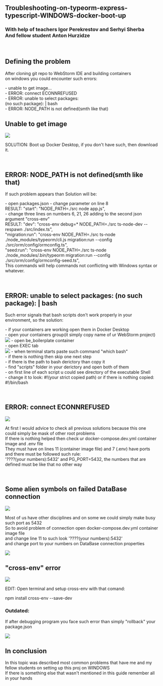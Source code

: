 <h2>Troubleshooting-on-typeorm-express-typescript-WINDOWS-docker-boot-up</h2>
<h3> With help of teachers Igor Perekrestov and Serhyi Sherba
<br> And fellow student Anton Hurzidze</h3>
<br>
<h2> Defining the problem</h2>
<p> After cloning git repo to WebStorm IDE and building containers<br>
 on windows you could encounter such errors:</p>
<p>
  -  unable to get image...<br>
  -  ERROR: connect ECONNREFUSED<br>
  -  ERROR: unable to select packages:<br>
 (no such package):  |   bash<br>
  -  ERROR: NODE_PATH is not defined(smth like that)<br>
</p>
<h2> Unable to get image </h2>
<img src="/img/8.png">
<p> SOLUTION: Boot up Docker Desktop, if you don't have such, then download it.</p>
<br>
<h2> ERROR: NODE_PATH is not defined(smth like that) </h2>
<p> If such problem appears than Solution will be:</p>
<p>
  -  open packages.json
  -  change parameter on line 8 <br>
  RESULT: "start": "NODE_PATH=./src node app.js",<br>
  -  change three lines on numbers 6, 21, 26 adding to the second json argument "cross-env"<br>
  RESULT: "dev": "cross-env debug=* NODE_PATH=./src ts-node-dev --respawn ./src/index.ts",<br>
          "migration:run": "cross-env NODE_PATH=./src ts-node ./node_modules/typeorm/cli.js migration:run --config ./src/orm/config/ormconfig.ts",<br>
          "seed:run": "cross-env NODE_PATH=./src ts-node ./node_modules/.bin/typeorm migration:run --config ./src/orm/config/ormconfig-seed.ts",<br>
  This commands will help commands not conflicting with Windows syntax or whatever.
</p>
<br>
<h2> ERROR: unable to select packages: (no such package):  |   bash<br> </h2>
<p> Such error signals that bash scripts don't work properly in your environment, so the solution:</p>
<p>
  -  if your containers are working open them in Docker Desktop<br>
  -  open your containers group(it simply copy name of ur WebStorm project)<br>
 <img src="/img/1.png">
  -  open be_boilerplate container<br>
  -  open EXEC tab<br>
 <img src="/img/2.png">
  -  when terminal starts paste such command "which bash"<br>
  -  if there is nothing then skip one next step<br>
  -  if there is the path to bash derictory than copy it<br>
  -  find "scripts" folder in your derictory and open both of them<br>
  -  on first line of each script u could see directory of the executable Shell<br>
  -  change it to look: #!(your strict copied path) or if there is nothing copied: #!/bin/bash<br>
</p>
<br>
<h2> ERROR: connect ECONNREFUSED</h2>
<img src="/img/7.png">
<p> At first I would advice to check all previous solutions because this one could simply be mask of other root problems<br>
 If there is nothing helped then check ur docker-compose.dev.yml container image and .env file<br>
 They must have on lines 11 (container image file) and 7 (.env) have ports and there must be followed such rule:<br>
 '????(your numbers):5432' and PG_PORT=5432, the numbers that are defined must be like that no other way</p>
 <br>
 <h2> Some alien symbols on failed DataBase connection</h2>
 <img src="/img/6.png">
 <p> Most of us have other disciplines and on some we could simply make busy such port as 5432<br>
  So to avoid problem of connection open docker-compose.dev.yml container image file<br>
  and change line 11 to such look '????(your numbers):5432'<br>
  and change port to your numbers on DataBase connection properties</p>
  <img src="/img/3.png">
 <br>
 <h2>"cross-env" error</h2>
 <img src="/img/5.png">
 <p>EDIT: Open terminal and setup cross-env with that comand:</p>
 <ciat>npm install cross-env --save-dev</ciat>
 <h3>Outdated:</h3>
 <p> If after debugging program you face such error than simply "rollback" your package.json</p>
 <img src="/img/4.png">
 <br>
 <h2> In conclusion</h2>
 <p> In this topic was described most common problems that have me and my fellow students on setting up this proj on WINDOWS<br>
  If there is something else that wasn't mentioned in this guide remember all in your hands</p>
